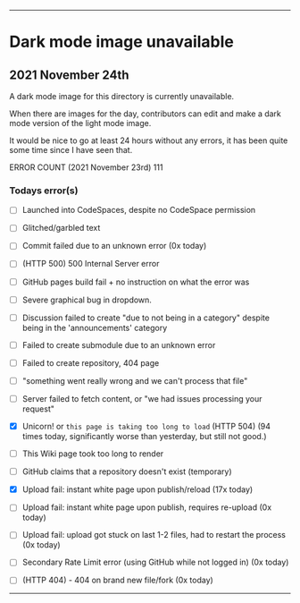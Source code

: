
***

# Dark mode image unavailable

## 2021 November 24th

A dark mode image for this directory is currently unavailable.

When there are images for the day, contributors can edit and make a dark mode version of the light mode image.

It would be nice to go at least 24 hours without any errors, it has been quite some time since I have seen that.

ERROR COUNT (2021 November 23rd) 111

### Todays error(s)

- [ ] Launched into CodeSpaces, despite no CodeSpace permission

- [ ] Glitched/garbled text

- [ ] Commit failed due to an unknown error (0x today)

- [ ] (HTTP 500) 500 Internal Server error <!-- 2021 October 25th !-->

- [ ] GitHub pages build fail + no instruction on what the error was

- [ ] Severe graphical bug in dropdown.

- [ ] Discussion failed to create "due to not being in a category" despite being in the 'announcements' category

- [ ] Failed to create submodule due to an unknown error

- [ ] Failed to create repository, 404 page

- [ ] "something went really wrong and we can't process that file"

- [ ] Server failed to fetch content, or "we had issues processing your request"

- [x] Unicorn! or `this page is taking too long to load` (HTTP 504) (94 times today, significantly worse than yesterday, but still not good.) <!-- my account has too many variables to calculate when constantly refreshing, although this is the first time it has done it on my profile page. !-->

- [ ] This Wiki page took too long to render

- [ ] GitHub claims that a repository doesn't exist (temporary)

- [x] Upload fail: instant white page upon publish/reload (17x today)

- [ ] Upload fail: instant white page upon publish, requires re-upload (0x today)

- [ ] Upload fail: upload got stuck on last 1-2 files, had to restart the process (0x today)

- [ ] Secondary Rate Limit error (using GitHub while not logged in) (0x today)

- [ ] (HTTP 404) - 404 on brand new file/fork (0x today)

<!--
~~- [)x(] Unique find: 404 page for a link that should honestly go to the mobile version of GitHub (m.github.com should NOT be a GitHub pages shortcut)~~ <!-- Obsolete, will not need to be mentioned again !-->

***
